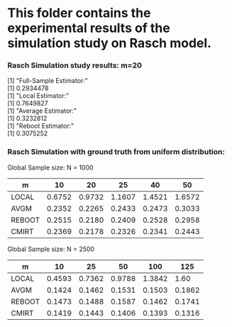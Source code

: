 # This folder contains the experimental results of the simulation study on Rasch model.

### Rasch Simulation study results: m=20

[1] "Full-Sample Estimator:"\
[1] 0.2934478\
[1] "Local Estimator:"\
[1] 0.7649827\
[1] "Average Estimator:"\
[1] 0.3232812\
[1] "Reboot Estimator:"\
[1] 0.3075252

### Rasch Simulation with ground truth from uniform distribution:

Global Sample size: N = 1000

| m      | 10     | 20     | 25     | 40     | 50     |
| ------ | ------ | ------ | ------ | ------ | ------ |
| LOCAL  | 0.6752 | 0.9732 | 1.1607 | 1.4521 | 1.6572 |
| AVGM   | 0.2352 | 0.2265 | 0.2433 | 0.2473 | 0.3033 |
| REBOOT | 0.2515 | 0.2180 | 0.2409 | 0.2528 | 0.2958 |
| CMIRT  | 0.2369 | 0.2178 | 0.2326 | 0.2341 | 0.2443 |

Global Sample size: N = 2500

| m      | 10     | 25     | 50     | 100    | 125    |
| ------ | ------ | ------ | ------ | ------ | ------ |
| LOCAL  | 0.4593 | 0.7362 | 0.9788 | 1.3842 | 1.60   |
| AVGM   | 0.1424 | 0.1462 | 0.1531 | 0.1503 | 0.1862 |
| REBOOT | 0.1473 | 0.1488 | 0.1587 | 0.1462 | 0.1741 |
| CMIRT  | 0.1419 | 0.1443 | 0.1406 | 0.1393 | 0.1316 |
